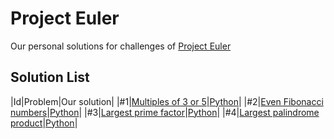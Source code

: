 # Project Euler

Our personal solutions for challenges of [Project Euler](https://projecteuler.net/)

## Solution List

|Id|Problem|Our solution|
|#1|[Multiples of 3 or 5](https://projecteuler.net/problem=1)|[Python](https://github.com/camargodev/project-euler/src/euler-1.py)|
|#2|[Even Fibonacci numbers](https://projecteuler.net/problem=2)|[Python](https://github.com/camargodev/project-euler/src/euler-2.py)|
|#3|[Largest prime factor](https://projecteuler.net/problem=3)|[Python](https://github.com/camargodev/project-euler/src/euler-3.py)|
|#4|[Largest palindrome product](https://projecteuler.net/problem=4)|[Python](https://github.com/camargodev/project-euler/src/euler-4.py)|
